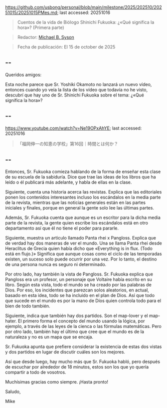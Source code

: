 https://github.com/usbong/personal/blob/main/milestone/2025/202510/20251015/20251015PMes.md; last accessed: 20251016

> Cuentos de la vida de Biólogo Shinichi Fukuoka: ¿«Qué significa la hora»? (Primera parte)

> Redactor: [Michael B. Syson](https://www.linkedin.com/in/michaelsyson/)

> Fecha de publicación: El 15 de october de 2025

## --

Queridos amigos:

Esta noche parece que Sr. Yoshiki Okamoto no lanzará un nuevo vídeo, entonces cuando yo veía la lista de los vídeo que todavía no he visto, descubrí que hay uno de Sr. Shinichi Fukuoka sobre el tema: ¿«Qué significa la hora»?

## --

https://www.youtube.com/watch?v=Ne19OPxAhYE; last accessed: 20251016

> 「福岡伸一の知恵の学校」第16回｜時間とは何か？

## --

Entonces, Sr. Fukuoka comieza hablando de la forma de enseñar esta clase de su escuela de la sabiduría. Dice que trae las ideas de los libros que ha leído o él publicará más adelante, y habla de ellas en la clase.

Siguiente, cuenta una historia acerca las revistas. Explica que las editoriales ponen los contenidos interesantes incluso los escándalos en la media parte de la revista, mientras que las noticias generales están en las partes iniciales y finales, porque en general la gente solo lee las últimas partes.

Además, Sr. Fukuoka cuenta que aunque es un escritor para la dicha media parte de la revista, la gente quien escribe los escándalos está en otro departamento así que él no tiene el poder para pararle.

Siguiente, muestra un articulo llamado Panta rhei x Pangloss. Explica que de verdad hay dos maneras de ver el mundo. Una se llama Panta rhei desde Heraclitus de Grecia quien había dicho que «Everything is in flux. (Todo está en flujo.)» Significa que aunque cosas como el ciclo de las temporadas existen, un suceso solo puede ocurrir por una vez. Por lo tanto, el destino de una persona nunca es seguro ni determinado. 

Por otro lado, hay también la vista de Pangloss. Sr. Fukuoka explica que Pangloss era un profesor, un personaje que Voltaire había escrito en su libro. Según esta vista, todo el mundo se ha creado por las palabras de Dios. Por eso, los incidentes que parezcan solos aleatorios, en actual, basado en esta idea, todo se ha incluido en el plan de Dios. Así que todo que sucede en el mundo es por la mano de Díos quien controla todo para el bien de todo también.

Siguiente, indica que también hay dos partidos. Son el map-lover y el map-hater. El primero forma el concepto del mundo usando la lógica, por ejemplo, a través de las leyes de la cienca o las fórmulas matemáticas. Pero por otro lado, también hay el último que cree que el mundo es de la naturaleza y no es un mapa que se encaja.

Sr. Fukuoka apunta que prefiere considerar la existencia de estas dos vistas y dos partidos en lugar de discutir cuáles son los mejores.

Así que desde luego, hay mucho más que Sr. Fukuoka habló, pero después de escuchar por alrededor de 18 minutos, estos son los que yo quería compartir a todo de vosotros.

Muchísimas gracias como siempre. ¡Hasta pronto!

Saludo,

Mike